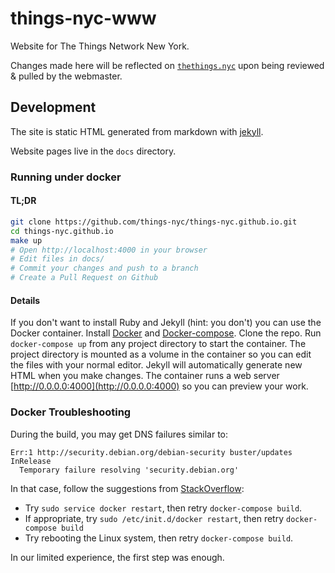 # things-nyc-www

Website for The Things Network New York.

Changes made here will be reflected on [`thethings.nyc`](https://thethings.nyc) upon being reviewed & pulled by the webmaster.

## Development

The site is static HTML generated from markdown with
[jekyll](https://jekyllrb.com/).

Website pages live in the `docs` directory.

### Running under docker

#### TL;DR

```bash
git clone https://github.com/things-nyc/things-nyc.github.io.git
cd things-nyc.github.io
make up
# Open http://localhost:4000 in your browser
# Edit files in docs/
# Commit your changes and push to a branch
# Create a Pull Request on Github
```

#### Details

If you don't want to install Ruby and Jekyll (hint: you don't) you can use the Docker container.
Install [Docker](https://www.docker.com/community-edition#/download) and [Docker-compose](https://docs.docker.com/compose/install/#install-compose).
Clone the repo.
Run `docker-compose up` from any project directory to start the container.
The project directory is mounted as a volume in the container so you can edit the files with your normal editor.
Jekyll will automatically generate new HTML when you make changes.
The container runs a web server [http://0.0.0.0:4000](http://0.0.0.0:4000) so you can preview your work.

### Docker Troubleshooting

During the build, you may get DNS failures similar to:

```console
Err:1 http://security.debian.org/debian-security buster/updates InRelease
  Temporary failure resolving 'security.debian.org'
```

In that case, follow the suggestions from [StackOverflow](https://stackoverflow.com/questions/61567404/docker-temporary-failure-resolving-deb-debian-org):

* Try `sudo service docker restart`, then retry `docker-compose build`.
* If appropriate, try `sudo /etc/init.d/docker restart`, then retry `docker-compose build`
* Try rebooting the Linux system, then retry `docker-compose build`.

In our limited experience, the first step was enough.


